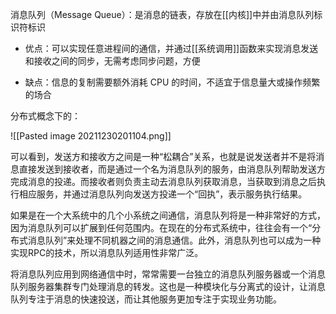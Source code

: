 消息队列（Message Queue）：是消息的链表，存放在[[内核]]中并由消息队列标识符标识

-   优点：可以实现任意进程间的通信，并通过[[系统调用]]函数来实现消息发送和接收之间的同步，无需考虑同步问题，方便
    
-   缺点：信息的复制需要额外消耗 CPU 的时间，不适宜于信息量大或操作频繁的场合




分布式概念下的：

![[Pasted image 20211230201104.png]]

可以看到，发送方和接收方之间是一种“松耦合”关系，也就是说发送者并不是将消息直接发送到接收者，而是通过一个名为消息队列的服务，由消息队列帮助发送方完成消息的投递。而接收者则负责主动去消息队列获取消息，当获取到消息之后执行相应服务，并通过消息队列向发送方投递一个“回执”，表示服务执行结果。

如果是在一个大系统中的几个小系统之间通信，消息队列将是一种非常好的方式，因为消息队列可以扩展到任何范围内。在现在的分布式系统中，往往会有一个“分布式消息队列”来处理不同机器之间的消息通信。此外，消息队列也可以成为一种实现RPC的技术，所以消息队列适用性非常广泛。

将消息队列应用到网络通信中时，常常需要一台独立的消息队列服务器或一个消息队列服务器集群专门处理消息的转发。这也是一种模块化与分离式的设计，让消息队列专注于消息的快速投送，而让其他服务更加专注于实现业务功能。